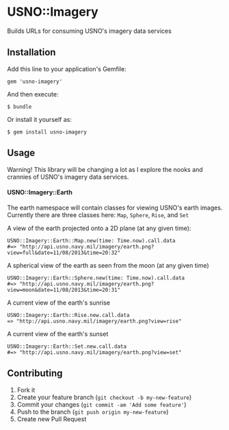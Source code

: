 # USNO::Imagery

Builds URLs for consuming USNO's imagery data services

## Installation

Add this line to your application's Gemfile:

    gem 'usno-imagery'

And then execute:

    $ bundle

Or install it yourself as:

    $ gem install usno-imagery

## Usage

Warning! This library will be changing a lot as I explore the nooks and crannies of USNO's imagery data services.

#### USNO::Imagery::Earth

The earth namespace will contain classes for viewing USNO's earth images.
Currently there are three classes here: `Map`, `Sphere`, `Rise`, and `Set`

A view of the earth projected onto a 2D plane (at any given time):

    USNO::Imagery::Earth::Map.new(time: Time.now).call.data
    #=> "http://api.usno.navy.mil/imagery/earth.png?view=full&date=11/08/2013&time=20:32"

A spherical view of the earth as seen from the moon (at any given time)

    USNO::Imagery::Earth::Sphere.new(time: Time.now).call.data
    #=> "http://api.usno.navy.mil/imagery/earth.png?view=moon&date=11/08/2013&time=20:31"

A current view of the earth's sunrise

    USNO::Imagery::Earth::Rise.new.call.data
    => "http://api.usno.navy.mil/imagery/earth.png?view=rise"

A current view of the earth's sunset

    USNO::Imagery::Earth::Set.new.call.data
    #=> "http://api.usno.navy.mil/imagery/earth.png?view=set"

## Contributing

1. Fork it
2. Create your feature branch (`git checkout -b my-new-feature`)
3. Commit your changes (`git commit -am 'Add some feature'`)
4. Push to the branch (`git push origin my-new-feature`)
5. Create new Pull Request
